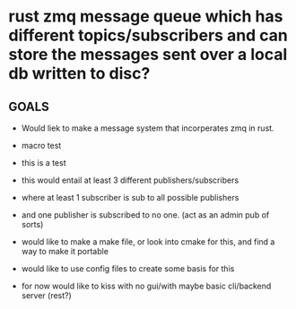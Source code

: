 # rust zmq message queue which has different topics/subscribers and can store the messages sent over a local db written to disc?

## GOALS 
- Would liek to make a message system that incorperates zmq in rust. 
- macro test
- this is a test
- this would entail at least 3 different publishers/subscribers 
- where at least 1 subscriber is sub to all possible publishers
- and one publisher is subscribed to no one. (act as an admin pub of sorts) 

- would like to make a make file, or look into cmake for this, and find a way to make it portable
- would like to use config files to create some basis for this
- for now would like to kiss with no gui/with maybe basic cli/backend server (rest?) 
